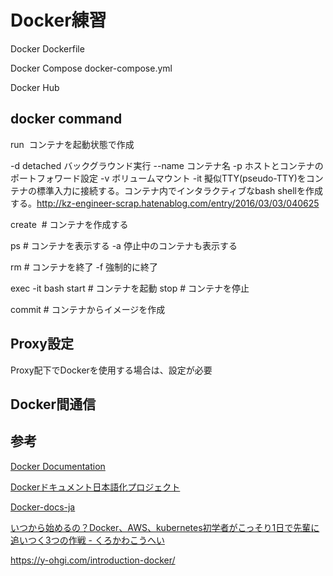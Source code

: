# Docker練習

Docker
Dockerfile

Docker Compose
docker-compose.yml

Docker Hub

## docker command

run <image>
コンテナを起動状態で作成

-d detached バックグラウンド実行
--name コンテナ名
-p ホストとコンテナのポートフォワード設定
-v ボリュームマウント
-it 擬似TTY(pseudo-TTY)をコンテナの標準入力に接続する。コンテナ内でインタラクティブなbash shellを作成する。http://kz-engineer-scrap.hatenablog.com/entry/2016/03/03/040625

create <image> # コンテナを作成する

ps # コンテナを表示する
-a 停止中のコンテナも表示する

rm <Container name> # コンテナを終了
-f 強制的に終了

exec -it <Container name> bash
start <Container name> # コンテナを起動
stop <Container name> # コンテナを停止

commit <Container name> # コンテナからイメージを作成


## Proxy設定
Proxy配下でDockerを使用する場合は、設定が必要


## Docker間通信


## 参考

[Docker Documentation](https://docs.docker.com/engine/reference/commandline/run/)

[Dockerドキュメント日本語化プロジェクト](https://matsuand.github.io/docs.docker.jp.onthefly/)

[Docker-docs-ja](http://docs.docker.jp/engine/reference/commandline/run.html)

[いつから始めるの？Docker、AWS、kubernetes初学者がこっそり1日で先輩に追いつく3つの作戦 - くろかわこうへい](https://www.youtube.com/watch?v=M4wXwx8qQOs)

https://y-ohgi.com/introduction-docker/
